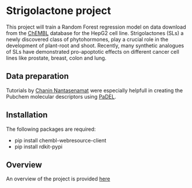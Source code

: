 # Strigolactone project

This project will train a Random Forest regression model on data download from the [ChEMBL](https://www.ebi.ac.uk/chembl/) database for the HepG2 cell line. Strigolactones (SLs) a newly
discovered class of phytohormones, play a crucial role in the development of plant-root and shoot. Recently, many synthetic analogues of SLs have demonstrated
pro-apoptotic effects on different cancer cell lines like prostate, breast, colon and lung.  

## Data preparation  

Tutorials by [Chanin Nantasenamat](https://github.com/dataprofessor/code/blob/master/python/CDD_ML_Part_3_Acetylcholinesterase_Descriptor_Dataset_Preparation.ipynb) were especially helpfull in creating the Pubchem molecular descriptors using [PaDEL](https://onlinelibrary.wiley.com/doi/full/10.1002/jcc.21707). 

## Installation

The following packages are required:  
- pip install chembl-webresource-client
- pip install rdkit-pypi  

## Overview

An overview of the project is provided [here](https://github.com/jgriffi/strigolactone_project/blob/master/Strigolsctone_targets_overview.pdf) 
